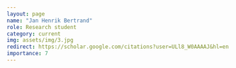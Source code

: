 ```yaml
---
layout: page
name: "Jan Henrik Bertrand"
role: Research student
category: current
img: assets/img/3.jpg
redirect: https://scholar.google.com/citations?user=ULl8_W0AAAAJ&hl=en
importance: 7
---
```

